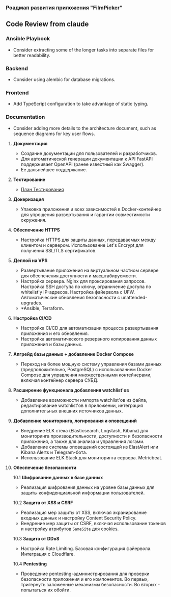 ### Роадмап развития приложения "FilmPicker"

## Code Review from claude

### Ansible Playbook
- Consider extracting some of the longer tasks into separate files for better readability.

### Backend
- Consider using alembic for database migrations.

### Frontend
- Add TypeScript configuration to take advantage of static typing.

### Documentation
- Consider adding more details to the architecture document, such as sequence diagrams for key user flows.

1. **Документация**
   - Создание документации для пользователей и разработчиков. 
   - Для автоматической генерации документации к API FastAPI поддерживает OpenAPI (ранее известный как Swagger).
   - Ее дальнейшее поддержание.

1. **Тестирование**
   - [План Тестирования](Тестирование.md)

1. **Докеризация**
   - Упаковка приложения и всех зависимостей в Docker-контейнер для упрощения развертывания и гарантии совместимости окружения.

1. **Обеспечение HTTPS**
   - Настройка HTTPS для защиты данных, передаваемых между клиентом и сервером. Использование Let's Encrypt для получения SSL/TLS сертификатов.

1. **Деплой на VPS**
   - Развертывание приложения на виртуальном частном сервере для обеспечения доступности и масштабируемости.
   - Настройка сервера. Nginx для проксирования запросов. Настройка SSH доступа по ключу, ограничение доступа по whitelist'у IP-адресов. Настройка файервола с UFW. Автоматические обновления безопасности с unattended-upgrades.
   - *Ansible, Terraform.

1. **Настройка CI/CD**
   - Настройка CI/CD для автоматизации процесса развертывания приложения и его обновления.
   - Настройка автоматического резервного копирования данных приложения и базы данных.

1. **Апгрейд базы данных + добавление Docker Compose**
   - Переход на более мощную систему управления базами данных (предположительно, PostgreSQL) с использованием Docker Compose для управления множественными контейнерами, включая контейнер сервера СУБД.

1. **Расширение функционала добавления watchlist'ов**
   - Добавление возможности импорта watchlist'ов из файла, редактирование watchlist'ов в приложении, интеграция дополнительных внешних источников данных.

1. **Добавление мониторинга, логирования и оповещений**
   - Внедрение ELK стека (Elasticsearch, Logstash, Kibana) для мониторинга производительности, доступности и безопасности приложения, а также для анализа и управления логами.
   - Добавление системы оповещений состоящей из ElastAlert или Kibana Alerts и Telegram-бота.
   - Использование ELK Stack для мониторинга сервера. Metricbeat.

1. **Обеспечение безопасности**

   10.1 **Шифрование данных в базе данных**
      - Реализация шифрования данных на уровне базы данных для защиты конфиденциальной информации пользователей.

   10.2 **Защита от XSS и CSRF**
      - Реализация мер защиты от XSS, включая экранирование входных данных и настройку Content Security Policy.
      - Внедрение мер защиты от CSRF, включая использование токенов и настройку атрибутов `SameSite` для cookies.

   10.3 **Защита от DDoS**
      - Настройка Rate Limiting. Базовая конфигурация файервола. Интеграция с Cloudflare.

   10.4 **Pentesting**
      - Проведение pentesting-администрирования для проверки безопасности приложения и его компонентов. Во первых, тригернуть заложенные механизмы безопасности. Во вторых - попытаться их обойти.